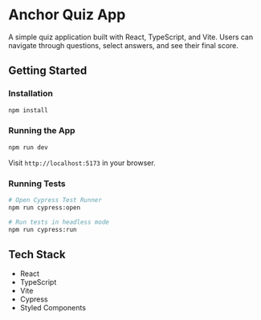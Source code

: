 # Anchor Quiz App

A simple quiz application built with React, TypeScript, and Vite. Users can navigate through questions, select answers, and see their final score.

## Getting Started

### Installation
```bash
npm install
```

### Running the App
```bash
npm run dev
```
Visit `http://localhost:5173` in your browser.

### Running Tests
```bash
# Open Cypress Test Runner
npm run cypress:open

# Run tests in headless mode
npm run cypress:run
```

## Tech Stack
- React
- TypeScript
- Vite
- Cypress
- Styled Components
